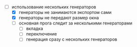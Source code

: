 - [ ] использование нескольких генераторов
    - [x] генераторы не занимаются экспортом сами
    - [x] генераторы не передают размер окна
    - [ ] основная прога следит за несколькими генераторами
        - [ ] вкладка
        - [ ] переключение
        - [ ] генерация сразу с нескольких генераторов